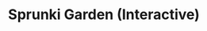 ---
slug: sprunki-garden-interactive
title: Sprunki Garden (Interactive)
description: "Sprunki Garden (Interactive) is an exciting online game. Play for free directly in your browser!"
icon: /images/popular_mods/Sprunki Garden (Interactive).png
url: https://wowtbc.net/sprunkin/sprunki-garden-interactive/index.html
previewImage: /images/popular_mods/Sprunki Garden (Interactive).png
type: popular mods

# SEO配置
seo:
  title: "Sprunki Garden (Interactive) - Play Free Online Game | Fun Browser Games"
  description: "Sprunki Garden (Interactive) - Play this fun online game for free in your browser. No download required!"
  ogImage: "/images/popular_mods/Sprunki Garden (Interactive).png"
  keywords: "sprunki-garden-interactive, online game, browser game, free game, popular mods game, play online"

videoUrls:
  - https://www.youtube.com/embed/example1
  - https://www.youtube.com/embed/example2

whyPlay:
  title: "Why Play Sprunki Garden (Interactive)?"
  items:
    - "Immersive Gameplay: Sprunki Garden (Interactive) offers an engaging and immersive gaming experience that will keep you entertained for hours"
    - "Challenging Levels: Test your skills with increasingly difficult challenges and obstacles"
    - "Beautiful Graphics: Enjoy stunning visuals and smooth animations that bring the game world to life"
    - "Regular Updates: New content and features are added regularly to keep the game fresh and exciting"
    - "Free to Play: Experience all the fun without spending a penny"
    - "Community Features: Connect with other players, share strategies, and compete for high scores"
    - "Cross-Platform: Play on any device with a web browser, no downloads required"

features:
  title: "Key Features of Sprunki Garden (Interactive)"
  image: "/images/popular_mods/Sprunki Garden (Interactive).png"
  items:
    - "Intuitive Controls: Easy to learn controls make Sprunki Garden (Interactive) accessible for players of all skill levels"
    - "Multiple Game Modes: Enjoy various gameplay options that provide different challenges and experiences"
    - "Character Customization: Personalize your gaming experience with unique characters and items"
    - "Achievement System: Complete special tasks to earn rewards and recognition"
    - "Leaderboards: Compete with players worldwide and see who can achieve the highest scores"

characteristics:
  title: "Game Characteristics"
  image: "/images/popular_mods/Sprunki Garden (Interactive).png"
  items:
    - "Genre: Popular mods game with elements of strategy and skill"
    - "Difficulty: Suitable for both casual gamers and those seeking a challenge"
    - "Play Time: Quick sessions or extended gameplay, depending on your preference"
    - "Art Style: Vibrant and engaging visuals that enhance the gaming experience"
    - "Sound Design: Immersive audio that complements the gameplay perfectly"

info: "Sprunki Garden (Interactive) is an exciting online game that offers players a unique and engaging gaming experience. With its intuitive controls, stunning visuals, and challenging gameplay, Sprunki Garden (Interactive) provides hours of entertainment for players of all ages and skill levels. Whether you're looking for a quick gaming session during a break or an extended play session, Sprunki Garden (Interactive) delivers an immersive experience that will keep you coming back for more. The game features multiple levels of increasing difficulty, ensuring that players are constantly challenged as they progress. With regular updates adding new content and features, Sprunki Garden (Interactive) remains fresh and exciting, providing endless entertainment options for its growing community of players."

howToPlayIntro: "Welcome to Sprunki Garden (Interactive)! This guide will walk you through the basics and help you master the game. Whether you're a beginner or looking to improve your skills, these tips and instructions will enhance your gaming experience."

howToPlaySteps:
  - title: "Getting Started"
    description: "Begin your Sprunki Garden (Interactive) adventure by familiarizing yourself with the controls. Use your keyboard or mouse to navigate through the game interface. The tutorial will guide you through the basic mechanics and help you understand the objectives."
  - title: "Understanding the Objectives"
    description: "In Sprunki Garden (Interactive), your main goal is to progress through levels by completing specific objectives. Each level presents unique challenges that require different strategies and approaches."
  - title: "Mastering the Controls"
    description: "Practice using the controls to improve your precision and reaction time. Sprunki Garden (Interactive) requires quick reflexes and strategic thinking to overcome obstacles and defeat opponents."
  - title: "Utilizing Power-ups"
    description: "Collect power-ups throughout the game to enhance your abilities and overcome difficult challenges. Each power-up offers unique advantages that can be crucial for success."
  - title: "Developing Strategies"
    description: "As you progress in Sprunki Garden (Interactive), develop effective strategies for different scenarios. Analyze patterns, anticipate challenges, and adapt your approach to maximize your performance."

faq:
  title: "Frequently Asked Questions about Sprunki Garden (Interactive)"
  items:
    - question: "Is Sprunki Garden (Interactive) free to play?"
      answer: "Yes, Sprunki Garden (Interactive) is completely free to play directly in your web browser. No downloads or purchases are required to enjoy the full game experience."
    - question: "Can I play Sprunki Garden (Interactive) on mobile devices?"
      answer: "Yes, Sprunki Garden (Interactive) is optimized for both desktop and mobile play. You can enjoy the game on any device with a web browser and internet connection."
    - question: "Are there any in-game purchases?"
      answer: "While Sprunki Garden (Interactive) is free to play, there may be optional in-game purchases available for cosmetic items or additional features that don't affect core gameplay."
    - question: "How often is Sprunki Garden (Interactive) updated?"
      answer: "The developers regularly update Sprunki Garden (Interactive) with new content, features, and improvements based on player feedback and game performance."
    - question: "Can I play Sprunki Garden (Interactive) offline?"
      answer: "Currently, Sprunki Garden (Interactive) requires an internet connection to play as it's a browser-based online game."
    - question: "Is Sprunki Garden (Interactive) suitable for children?"
      answer: "Yes, Sprunki Garden (Interactive) is designed to be family-friendly and suitable for players of all ages."
    - question: "How do I report bugs or issues?"
      answer: "If you encounter any problems while playing Sprunki Garden (Interactive), you can report them through the game's support page or contact the developers directly through their website."
    - question: "Still Have Questions?"
      answer: "If you have additional questions about Sprunki Garden (Interactive) that aren't covered in this FAQ, please visit our support center or contact our customer service team for assistance."
---